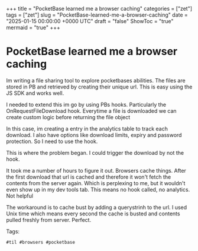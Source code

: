 +++
title = "PocketBase learned me a browser caching"
categories = ["zet"]
tags = ["zet"]
slug = "PocketBase-learned-me-a-browser-caching"
date = "2025-01-15 00:00:00 +0000 UTC"
draft = "false"
ShowToc = "true"
mermaid = "true"
+++

# PocketBase learned me a browser caching

Im writing a file sharing tool to explore pocketbases abilities. The files are
stored in PB and retrieved by creating their unique url. This is easy using the
JS SDK and works well.

I needed to extend this im go by using PBs hooks. Particularly the
OnRequestFileDownload hook. Everytime a file is downloaded we can create custom
logic before returning the file object

In this case, im creating a entry in the analytics table to track each download.
I also have options like download limits, expiry and password protection. So I
need to use the hook.

This is where the problem began. I could trigger the download by not the hook.

It took me a number of hours to figure it out. Browsers cache things. After the
first download that url is cached and therefore it won't fetch the contents from
the server again. Which is perplexing to me, but it wouldn't even show up in my
dev tools tab. This means no hook called, no analytics. Not helpful

The workaround is to cache bust by adding a querystrinh to the url. I used Unix
time which means every second the cache is busted and contents pulled freshly
from server. Perfect.

Tags:

    #til #browsers #pocketbase

